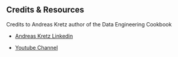  ## Credits & Resources

Credits to Andreas Kretz author of the Data Engineering Cookbook

   * [Andreas Kretz Linkedin](https://de.linkedin.com/in/andreas-kretz)
   
   
   * [Youtube Channel](https://www.youtube.com/channel/UCY8mzqqGwl5_bTpBY9qLMAA)
   




